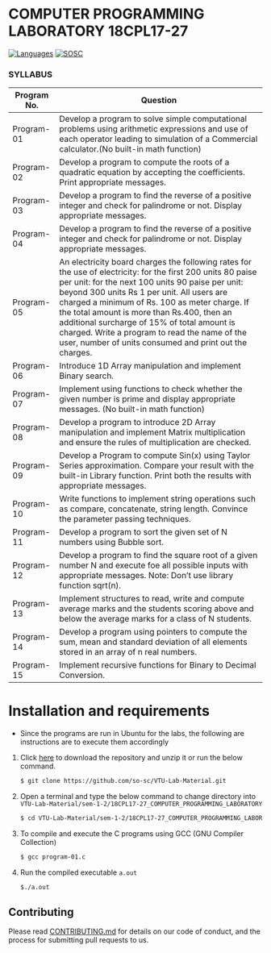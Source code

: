 # COMPUTER PROGRAMMING LABORATORY 18CPL17-27
 [![Languages](https://img.shields.io/badge/Language-C-blue.svg?style=for-the-badge)](https://sosc.org.in) [![SOSC](https://is.gd/visit_sosc_badge)](https://sosc.org.in) 
 
### SYLLABUS

| Program No.| Question |
| ------- | ------ |
| Program-01 | Develop a program to solve simple computational problems using arithmetic expressions and use of each operator leading to simulation of a Commercial calculator.(No built-in math function) |
| Program-02 | Develop a program to compute the roots of a quadratic equation by accepting the coefficients. Print appropriate messages. |
| Program-03 | Develop a program to find the reverse of a positive integer and check for palindrome or not. Display appropriate messages.  |
| Program-04 | Develop a program to find the reverse of a positive integer and check for palindrome or  not. Display appropriate messages.|
| Program-05 | An electricity board charges the following rates for the use of electricity: for the first 200 units 80 paise per unit: for the next 100 units 90 paise per unit: beyond 300 units Rs 1 per unit. All users are charged a minimum of Rs. 100 as meter charge. If the total amount is more than Rs.400,  then an additional surcharge of 15% of total amount is charged. Write a program to read the name of the user, number of units consumed and print out the charges. |
| Program-06 | Introduce 1D Array manipulation and implement Binary search. |
| Program-07 | Implement using  functions  to  check  whether  the  given  number  is prime  and  display appropriate messages. (No built-in math function)|
| Program-08 | Develop a program to introduce 2D Array manipulation and implement Matrix multiplication and ensure the rules of multiplication are checked.|
| Program-09 |Develop a Program to compute Sin(x) using Taylor Series approximation. Compare your result with the built-in Library function. Print both the results with appropriate messages. |
| Program-10 | Write functions to implement string operations such as compare, concatenate, string length. Convince the parameter passing techniques. |
| Program-11| Develop a program to sort the given set of N numbers using Bubble sort.|
| Program-12 | Develop a program to find the square root of a given number N and execute foe all possible inputs with appropriate messages. Note: Don’t use library function sqrt(n). |
| Program-13 | Implement structures to read, write and compute average marks and the students scoring above and below the average marks for a class of N students. |
| Program-14 | Develop a program using pointers to compute the sum, mean and standard deviation of all elements stored in an array of n real numbers. |
| Program-15 | Implement recursive functions for Binary to Decimal Conversion. |

# Installation and  requirements 
- Since the programs are run in Ubuntu for the labs, the following are instructions are to execute them accordingly
1. Click [here](https://github.com/so-sc/VTU-Lab-Material/archive/master.zip) to download the repository and unzip it or run the below command.
    ```sh
    $ git clone https://github.com/so-sc/VTU-Lab-Material.git
    ``` 
2. Open a terminal and type the below command to change directory into `VTU-Lab-Material/sem-1-2/18CPL17-27_COMPUTER_PROGRAMMING_LABORATORY`
    ```sh
    $ cd VTU-Lab-Material/sem-1-2/18CPL17-27_COMPUTER_PROGRAMMING_LABORATORY
    ```
3. To compile and execute the C programs using GCC (GNU Compiler Collection)
    ```sh
    $ gcc program-01.c
    ```
4. Run the compiled executable `a.out`
    ```sh
    $./a.out
    ```
    
## Contributing
Please read [CONTRIBUTING.md](https://github.com/so-sc/VTU-Lab-Material/blob/master/CONTRIBUTING.md) for details on our code of conduct, and the process for submitting pull requests to us.
